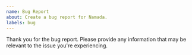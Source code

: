 ```yaml
---
name: Bug Report
about: Create a bug report for Namada.
labels: bug
---
```


Thank you for the bug report. Please provide any information that may be relevant to the issue you're experiencing.
